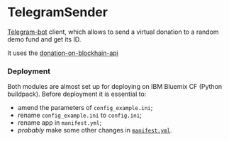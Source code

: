 # TelegramSender

[Telegram-bot](https://t.me/csenbot) client, which allows to send a virtual donation to a random demo fund and get its ID.

It uses the [donation-on-blockhain-api](https://github.com/AplusD/dontation-on-blockchain-api)

### Deployment
Both modules are almost set up for deploying on IBM Bluemix CF (Python buildpack). Before deployment it is essential to:
- amend the parameters of `config_example.ini`;
- rename `config_example.ini` to `config.ini`;
- rename app in `manifest.yml`;
- *probably* make some other changes in [`manifest.yml`](https://docs.cloudfoundry.org/devguide/deploy-apps/manifest.html).
